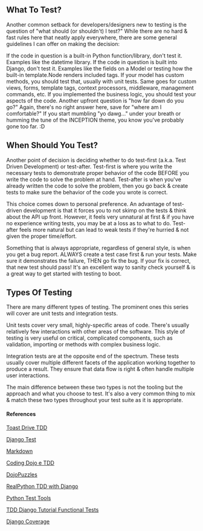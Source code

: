## What To Test?

Another common setback for developers/designers new to testing is the question
of "what should (or shouldn't) I test?" While there are no hard & fast rules
here that neatly apply everywhere, there are some general guidelines I can offer
on making the decision:

If the code in question is a built-in Python function/library, don't test it.
Examples like the datetime library. If the code in question is built into Django,
don't test it. Examples like the fields on a Model or testing how the built-in
template.Node renders included tags.
If your model has custom methods, you should test that, usually with unit tests.
Same goes for custom views, forms, template tags, context processors, middleware,
management commands, etc. If you implemented the business logic, you should test
your aspects of the code. Another upfront question is "how far down do you go?"
Again, there's no right answer here, save for "where am I comfortable?" If you
start mumbling "yo dawg..." under your breath or humming the tune of the
INCEPTION theme, you know you've probably gone too far. :D


## When Should You Test?

Another point of decision is deciding whether to do test-first (a.k.a. Test
Driven Development) or test-after. Test-first is where you write the necessary
tests to demonstrate proper behavior of the code BEFORE you write the code to
solve the problem at hand. Test-after is when you've already written the code to
solve the problem, then you go back & create tests to make sure the behavior of
the code you wrote is correct.

This choice comes down to personal preference. An advantage of test-driven
development is that it forces you to not skimp on the tests & think about the
API up front. However, it feels very unnatural at first & if you have no
experience writing tests, you may be at a loss as to what to do. Test-after
feels more natural but can lead to weak tests if they're hurried & not given
the proper time/effort.

Something that is always appropriate, regardless of general style, is when you
get a bug report. ALWAYS create a test case first & run your tests. Make sure
it demonstrates the failure, THEN go fix the bug. If your fix is correct, that
new test should pass! It's an excellent way to sanity check yourself & is a
great way to get started with testing to boot.


## Types Of Testing

There are many different types of testing. The prominent ones this series will
cover are unit tests and integration tests.

Unit tests cover very small, highly-specific areas of code. There's usually
relatively few interactions with other areas of the software. This style of
testing is very useful on critical, complicated components, such as validation,
importing or methods with complex business logic.

Integration tests are at the opposite end of the spectrum. These tests usually
cover multiple different facets of the application working together to produce a
result. They ensure that data flow is right & often handle multiple user
interactions.

The main difference between these two types is not the tooling but the approach
and what you choose to test. It's also a very common thing to mix & match these
two types throughout your test suite as it is appropriate.

#### References

[Toast Drive TDD](http://toastdriven.com/blog/2011/apr/10/guide-to-testing-in-django/)

[Django Test](https://docs.djangoproject.com/en/1.8/topics/testing/tools/)

[Markdown](https://github.com/adam-p/markdown-here/wiki/Markdown-Cheatsheet)

[Coding Dojo e TDD](https://alextercete.wordpress.com/2009/09/11/apresentacao-sobre-coding-dojo-e-tdd-na-chemtech/)

[DojoPuzzles](http://dojopuzzles.com/problemas/exibe/caixa-eletronico/)

[RealPython TDD with Django](https://realpython.com/blog/python/testing-in-django-part-1-best-practices-and-examples/)

[Python Test Tools](https://wiki.python.org/moin/PythonTestingToolsTaxonomy)

[TDD Django Tutorial Functional Tests](http://www.tdd-django-tutorial.com/tutorial/1/)

[Django Coverage](https://coverage.readthedocs.org)

